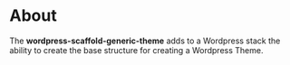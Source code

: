 # About
The **wordpress-scaffold-generic-theme** adds to a Wordpress stack the ability to create the base structure for creating a Wordpress Theme.